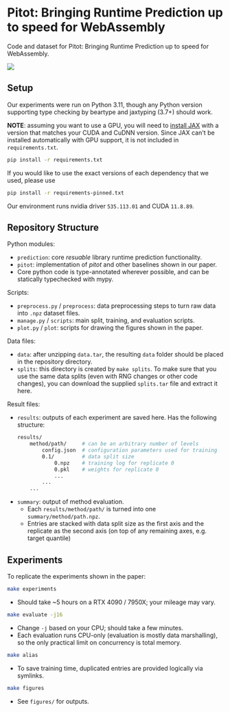 # Pitot: Bringing Runtime Prediction up to speed for WebAssembly

Code and dataset for Pitot: Bringing Runtime Prediction up to speed for WebAssembly.

![](https://tianshu.io/resources/pitot.png)

## Setup

Our experiments were run on Python 3.11, though any Python version supporting type checking by beartype and jaxtyping (3.7+) should work.

**NOTE**: assuming you want to use a GPU, you will need to [install JAX](https://github.com/google/jax#installation) with a version that matches your CUDA and CuDNN version. Since JAX can't be installed automatically with GPU support, it is not included in `requirements.txt`.

```sh
pip install -r requirements.txt
```

If you would like to use the exact versions of each dependency that we used, please use
```sh
pip install -r requirements-pinned.txt
```

Our environment runs nvidia driver `535.113.01` and CUDA `11.8.89`.

## Repository Structure

Python modules:
- `prediction`: core *resuable* library runtime prediction functionality.
- `pitot`: implementation of *pitot* and other baselines shown in our paper.
- Core python code is type-annotated wherever possible, and can be statically typechecked with mypy.

Scripts:
- `preprocess.py` / `preprocess`: data preprocessing steps to turn raw data into `.npz` dataset files.
- `manage.py` / `scripts`: main split, training, and evaluation scripts.
- `plot.py` / `plot`: scripts for drawing the figures shown in the paper.

Data files:
- `data`: after unzipping `data.tar`, the resulting `data` folder should be placed in the repository directory.
- `splits`: this directory is created by `make splits`. To make sure that you use the same data splits (even with RNG changes or other code changes), you can download the supplied `splits.tar` file and extract it here.

Result files:
- `results`: outputs of each experiment are saved here. Has the following structure:
    ```sh
    results/
        method/path/     # can be an arbitrary number of levels
            config.json  # configuration parameters used for training
            0.1/         # data split size
                0.npz    # training log for replicate 0
                0.pkl    # weights for replicate 0
                ...
            ...
        ...
    ```
- `summary`: output of method evaluation.
    - Each `results/method/path/` is turned into one `summary/method/path.npz`.
    - Entries are stacked with data split size as the first axis and the replicate as the second axis (on top of any remaining axes, e.g. target quantile)

## Experiments

To replicate the experiments shown in the paper:
```sh
make experiments
```
- Should take ~5 hours on a RTX 4090 / 7950X; your mileage may vary.

```sh
make evaluate -j16
```
- Change `-j` based on your CPU; should take a few minutes.
- Each evaluation runs CPU-only (evaluation is mostly data marshalling), so the only practical limit on concurrency is total memory.

```sh
make alias
```
- To save training time, duplicated entries are provided logically via symlinks.

```sh
make figures
```
- See `figures/` for outputs.
